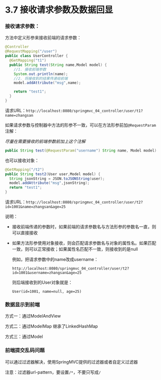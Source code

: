 # 3.7 接收请求参数及数据回显

### 接收请求参数：

方法中定义形参来接收前端的请求参数：

```java
@Controller
@RequestMapping("/user")
public class UserController {
  @GetMapping("t1")
  public String test(String name,Model model) {
    //1. 接收前端参数
    System.out.println(name);
    //2. 将接收到的结果传递给前端
    model.addAttribute("msg",name);

    return "test1";
  }
}
```

请求URL：`http://localhost:8080/springmvc_04_controller/user/t1?name=zhangsan`



如果请求参数与控制器中方法的形参不一致，可以在方法形参前加`@RequestParam`注解：

*尽量在需要接收的前端参数前加上这个注解*

```java
public String test(@RequestParam("username") String name, Model model) {
```



也可以接收对象：

```java
@GetMapping("/t2")
public String test2(User user,Model model) {
  String jsonString = JSON.toJSONString(user);
  model.addAttribute("msg",jsonString);
  return "test1";
}
```

请求URL：`http://localhost:8080/springmvc_04_controller/user/t2?id=1001&name=zhangsan&age=25`



说明：

- 接收前端传递的参数时，如果前端的请求参数名与方法形参的参数名一直，则可以直接接收

- 如果方法形参使用对象接收，则会匹配请求参数名与对象的属性名。如果匹配一致，则可以正常接收；如果属性名匹配不一致，则接收到的是null

  例如，把请求参数中的name改成username：

  ```
  http://localhost:8080/springmvc_04_controller/user/t2?id=1001&username=zhangsan&age=25
  ```

  则后端接收到的User对象就是：

  ```
  User(id=1001, name=null, age=25)
  ```





### 数据显示到前端

方式一：通过ModelAndView

方式二：通过ModelMap 继承了LinkedHashMap

方式三：通过Model





### 前端提交乱码问题

可以通过过滤器解决，使用SpringMVC提供的过滤器或者自定义过滤器

注意：过滤器url-pattern，要设置`/*`，不要只写成`/`